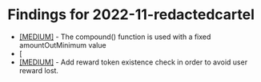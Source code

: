 # Findings for 2022-11-redactedcartel 

- [[MEDIUM]]([MEDIUM]-The_compound()_function_is_used_with_a_fixed_amountOutMinimum_value/README.md) - The compound() function is used with a fixed amountOutMinimum value
- [
- [[MEDIUM]]([MEDIUM]-Add_reward_token_existence_check_in_order_to_avoid_user_reward_lost./README.md) - Add reward token existence check in order to avoid user reward lost.
